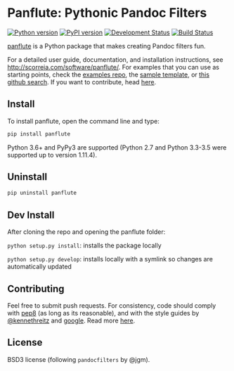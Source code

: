 # Panflute: Pythonic Pandoc Filters

[![Python version](https://img.shields.io/pypi/pyversions/panflute.svg)](https://pypi.python.org/pypi/panflute/)
[![PyPI version](https://img.shields.io/pypi/v/panflute.svg)](https://pypi.python.org/pypi/panflute/)
[![Development Status](https://img.shields.io/pypi/status/panflute.svg)](https://pypi.python.org/pypi/panflute/)
[![Build Status](https://travis-ci.org/sergiocorreia/panflute.svg?branch=master)](https://travis-ci.org/sergiocorreia/panflute)

[panflute](http://scorreia.com/software/panflute/) is a Python package that makes creating Pandoc filters fun.

For a detailed user guide, documentation, and installation instructions, see
<http://scorreia.com/software/panflute/>.
For examples that you can use as starting points, check the [examples repo](https://github.com/sergiocorreia/panflute-filters/tree/master/filters), the [sample template](https://raw.githubusercontent.com/sergiocorreia/panflute/master/docs/source/_static/template.py), or [this github search](https://github.com/search?o=desc&q=%22import+panflute%22+OR+%22from+panflute%22+created%3A%3E2016-01-01+language%3APython+extension%3Apy&s=indexed&type=Code&utf8=%E2%9C%93).
If you want to contribute, head [here](/CONTRIBUTING.md).


## Install

To install panflute, open the command line and type:

```bash
pip install panflute
```

Python 3.6+ and PyPy3 are supported (Python 2.7 and Python 3.3-3.5 were supported up to version 1.11.4).

## Uninstall

```bash
pip uninstall panflute
```

## Dev Install

After cloning the repo and opening the panflute folder:

`python setup.py install`: installs the package locally

`python setup.py develop`: installs locally with a symlink so changes are automatically updated


## Contributing

Feel free to submit push requests. For consistency, code should comply with [pep8](https://pypi.python.org/pypi/pep8) (as long as its reasonable), and with the style guides by [@kennethreitz](http://docs.python-guide.org/en/latest/writing/style/) and [google](http://google.github.io/styleguide/pyguide.html). Read more [here](/CONTRIBUTING.md).

## License

BSD3 license (following  `pandocfilters` by @jgm).

